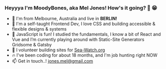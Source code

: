 ### Heyyya I'm MoodyBones, aka Mel Jones! How's it going?  👋 😁

- 🐨 I'm from Melbourne, Australia and live in **BERLIN!**
- 💝 I'm a self-taught Frontend Dev, I love CSS and building accessible & flexible designs & systems
- 🌱 JavaScript is fun! I studied the fundamentals, I know a bit of React and Vue and I’m currently playing around with Static-Site Generators Gridsome & Gatsby
- 👐 I volunteer building sites for [Sea-Watch.org](https://github.com/sea-watch)
- 🔥 I've been coding for about 18 months, and I'm job hunting right NOW
- 📫 Get in touch..! jones.mel@gmail.com

<!--
**MoodyBones/MoodyBones** is a ✨ _special_ ✨ repository because its `README.md` (this file) appears on your GitHub profile.

Here are some ideas to get you started:

- 🔭 I’m currently working on ...
- 🌱 I’m currently learning ...
- 👯 I’m looking to collaborate on ...
- 🤔 I’m looking for help with ...
- 💬 Ask me about ...
- 📫 How to reach me: ...
- 😄 Pronouns: ...
- ⚡ Fun fact: ...
-->
